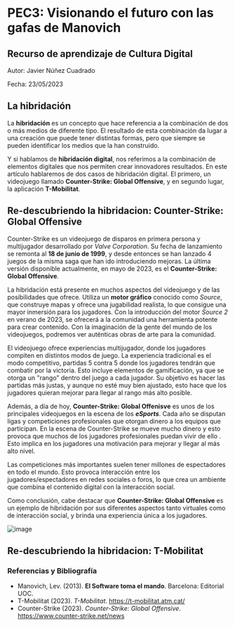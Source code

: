 # PEC3: Visionando el futuro con las gafas de Manovich
## Recurso de aprendizaje de Cultura Digital

Autor: Javier Núñez Cuadrado

Fecha: 23/05/2023

## La hibridación

La **hibridación** es un concepto que hace referencia a la combinación de dos o más medios de diferente tipo. El resultado de esta combinación da lugar a una creación que puede tener distintas formas, pero que siempre se pueden identificar los medios que la han construido. 

Y si hablamos de **hibridación digital**, nos referimos a la combinación de elementos digitales que nos permiten crear innovadores resultados. En este artículo hablaremos de dos casos de hibridación digital. El primero, un videojuego llamado **Counter-Strike: Global Offensive**, y en segundo lugar, la aplicación **T-Mobilitat**.

## Re-descubriendo la hibridacion: Counter-Strike: Global Offensive

Counter-Strike es un videojuego de disparos en primera persona y multijugador desarrollado por *Valve Corporation*. Su fecha de lanzamiento se remonta al **18 de junio de 1999**, y desde entonces se han lanzado 4 juegos de la misma saga que han ido introduciendo mejoras. La última versión disponible actualmente, en mayo de 2023, es el **Counter-Strike: Global Offensive**. 

La hibridación está presente en muchos aspectos del videojuego y de las posibilidades que ofrece. Utiliza un **motor gráfico** conocido como *Source*, que construye mapas y ofrece una jugabilidad realista, lo que consigue una mayor inmersión para los jugadores. Con la introducción del motor *Source 2* en verano de 2023, se ofrecerá a la comunidad una herramienta potente para crear contenido. Con la imaginación de la gente del mundo de los videojuegos, podremos ver auténticas obras de arte para la comunidad.

El videojuego ofrece experiencias multijugador, donde los jugadores compiten en distintos modos de juego. La experiencia tradicional es el modo competitivo, partidas 5 contra 5 donde los jugadores tendrán que combatir por la victoria. Esto incluye elementos de gamificación, ya que se otorga un "rango" dentro del juego a cada jugador. Su objetivo es hacer las partidas más justas, y aunque no esté muy bien ajustado, esto hace que los jugadores quieran mejorar para llegar al rango más alto posible.

Además, a día de hoy, **Counter-Strike: Global Offenisve** es unos de los principales videojuegos en la escena de los ***eSports***. Cada año se disputan ligas y competiciones profesionales que otorgan dinero a los equipos que participan. En la escena de Counter-Strike se mueve mucho dinero y esto provoca que muchos de los jugadores profesionales puedan vivir de ello . Esto implica en los jugadores una motivación para mejorar y llegar al más alto nivel. 

Las competiciones más importantes suelen tener millones de espectadores en todo el mundo. Esto provoca interacción entre los jugadores/espectadores en redes sociales o foros, lo que crea un ambiente que combina el contenido digital con la interacción social.

Como conclusión, cabe destacar que **Counter-Strike: Global Offensive** es un ejemplo de hibridación por sus diferentes aspectos tanto virtuales como de interacción social, y brinda una experiencia única a los jugadores.

![image](https://media.ambito.com/p/1f3b8eed1b98b9358ab5c9e1fb9583ef/adjuntos/239/imagenes/039/838/0039838580/torneo-counter-strike-esports.jpg)

## Re-descubriendo la hibridacion: T-Mobilitat



### Referencias y Bibliografía

- Manovich, Lev. (2013). **El Software toma el mando**. Barcelona: Editorial UOC.
- T-Mobilitat (2023). *T-Mobilitat*. https://t-mobilitat.atm.cat/
- Counter-Strike (2023). *Counter-Strike: Global Offensive*. https://www.counter-strike.net/news
